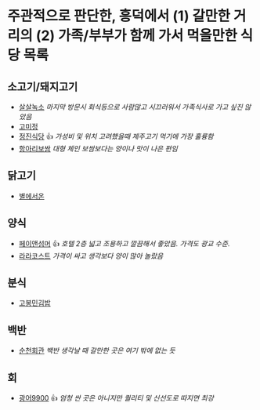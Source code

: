 # 주관적으로 판단한, 흥덕에서 (1) 갈만한 거리의 (2) 가족/부부가 함께 가서 먹을만한 식당 목록

## 소고기/돼지고기

* [살살녹소](http://naver.me/G0REa6eT) *마지막 방문시 회식등으로 사람많고 시끄러워서 가족식사로 가고 싶진 않았음*
* [고미정](http://naver.me/GQpaWkS3)
* [정진식당](http://naver.me/xFjhq6C6) :+1: *가성비 및 위치 고려했을때 제주고기 먹기에 가장 훌륭함*
* [항아리보쌈](http://naver.me/GZzFtaEp) *대형 체인 보쌈보다는 양이나 맛이 나은 편임*

## 닭고기

* [별에서온](http://naver.me/GJb1QxGg)

## 양식

* [페이앤섬머](http://naver.me/GYO3tc5H) :+1: *호텔 2층 넓고 조용하고 깔끔해서 좋았음. 가격도 광교 수준.*
* [라라코스트](http://naver.me/xlzMis6i) *가격이 싸고 생각보다 양이 많아 놀랐음*

## 분식

* [고봉민김밥](http://naver.me/5AJwxP2K)

## 백반

* [순천회관](http://naver.me/53WTRP2w) *백반 생각날 때 갈만한 곳은 여기 밖에 없는 듯*

## 회
* [광어9900](http://naver.me/FdNphs1c) :+1: *엄청 싼 곳은 아니지만 퀄리티 및 신선도로 따지면 최강*
